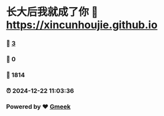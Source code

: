# 长大后我就成了你 :link: https://xincunhoujie.github.io 
### :page_facing_up: [3](https://xincunhoujie.github.io/tag.html) 
### :speech_balloon: 0 
### :hibiscus: 1814 
### :alarm_clock: 2024-12-22 11:03:36 
### Powered by :heart: [Gmeek](https://github.com/Meekdai/Gmeek)
